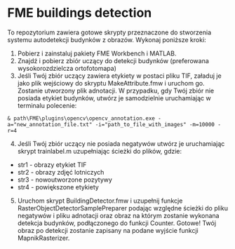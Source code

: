 # FME buildings detection

To repozytorium zawiera gotowe skrypty przeznaczone do stworzenia systemu autodetekcji budynków z obrazów.
Wykonaj poniższe kroki:
1. Pobierz i zainstaluj pakiety FME Workbench i MATLAB.
2. Znajdź i pobierz zbiór uczący do detekcji budynków (preferowana wysokorozdzielcza ortofotomapa)
3. Jeśli Twój zbiór uczący zawiera etykiety w postaci pliku TIF, załaduj je jako plik wejściowy do skryptu MakeAttribute.fmw i uruchom go. Zostanie utworzony plik adnotacji. W przypadku, gdy Twój zbiór nie posiada etykiet budynków, utwórz je samodzielnie uruchamiając w terminalu polecenie:
```
& path\FME\plugins\opencv\opencv_annotation.exe -a="new_annotation_file.txt" -i="path_to_file_with_images" -m=10000 -r=4
```
4. Jeśli Twój zbiór uczący nie posiada negatywów utwórz je uruchamiając skrypt trainlabel.m uzupełniając ścieżki do plików, gdzie:
- str1 - obrazy etykiet TIF
- str2 - obrazy zdjęć lotniczych
- str3 - nowoutworzone pozytywy
- str4 - powiększone etykiety
5. Uruchom skrypt BuildingDetector.fmw i uzupełnij funkcje RasterObjectDetectorSamplePreparer podając względne ścieżki do pliku negatywów i pliku adnotacji oraz obraz na którym zostanie wykonana detekcja budynków, podłączonego do funkcji Counter.
Gotowe! Twój obraz po detekcji zostanie zapisany na podane wyjście funkcji MapnikRasterizer.
